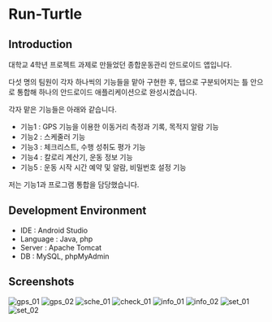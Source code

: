 # Run-Turtle
## Introduction
대학교 4학년 프로젝트 과제로 만들었던 종합운동관리 안드로이드 앱입니다.

다섯 명의 팀원이 각자 하나씩의 기능들을 맡아 구현한 후, 탭으로 구분되어지는 틀 안으로 통합해 하나의 안드로이드 애플리케이션으로 완성시켰습니다.

각자 맡은 기능들은 아래와 같습니다.

- 기능1 : GPS 기능을 이용한 이동거리 측정과 기록, 목적지 알람 기능
- 기능2 : 스케줄러 기능
- 기능3 : 체크리스트, 수행 성취도 평가 기능 
- 기능4 : 칼로리 계산기, 운동 정보 기능
- 기능5 : 운동 시작 시간 예약 및 알람, 비밀번호 설정 기능

저는 기능1과 프로그램 통합을 담당했습니다.

## Development Environment
- IDE : Android Studio
- Language : Java, php
- Server : Apache Tomcat 
- DB : MySQL, phpMyAdmin

## Screenshots
![gps_01](https://user-images.githubusercontent.com/45503931/56084353-0f246380-5e6d-11e9-842e-a05b35564b97.png)
![gps_02](https://user-images.githubusercontent.com/45503931/56084354-0f246380-5e6d-11e9-9c65-d90eb63b2234.png)
![sche_01](https://user-images.githubusercontent.com/45503931/56084355-0fbcfa00-5e6d-11e9-9858-5816767baf64.png)
![check_01](https://user-images.githubusercontent.com/45503931/56084356-0fbcfa00-5e6d-11e9-8c12-5e2794b54865.png)
![info_01](https://user-images.githubusercontent.com/45503931/56084357-0fbcfa00-5e6d-11e9-980b-abdb07390eb6.png)
![info_02](https://user-images.githubusercontent.com/45503931/56084358-0fbcfa00-5e6d-11e9-9454-fdd91bacc363.png)
![set_01](https://user-images.githubusercontent.com/45503931/56084359-10559080-5e6d-11e9-9013-b404f3750a01.png)
![set_02](https://user-images.githubusercontent.com/45503931/56084360-10559080-5e6d-11e9-916c-5ba744abbb2d.png)
